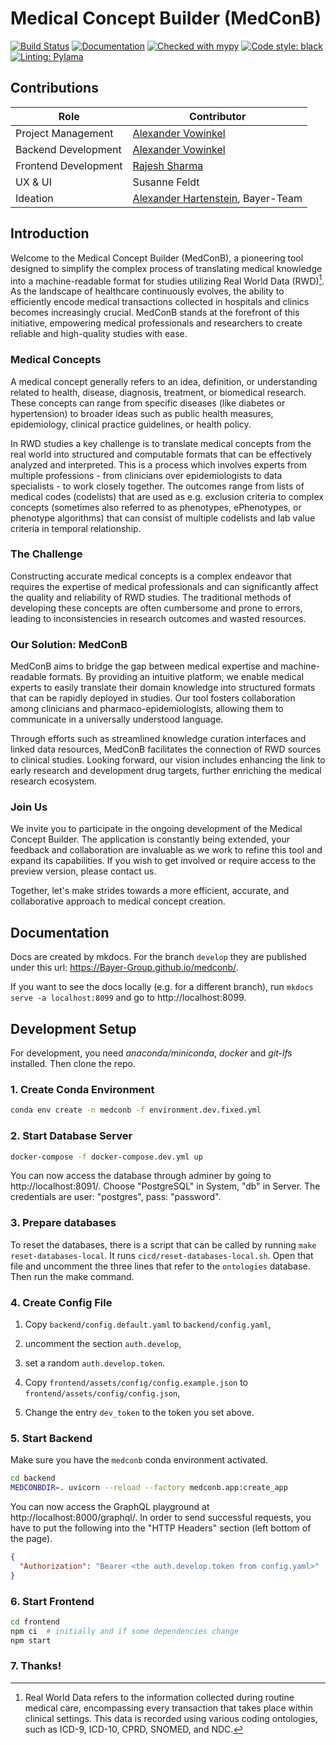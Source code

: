 # Medical Concept Builder (MedConB)

[![Build Status](https://github.com/Bayer-Group/medconb/actions/workflows/docker-build-deploy.yml/badge.svg)](https://github.com/Bayer-Group/medconb/actions/workflows/docker-build-deploy.yml)
[![Documentation](https://img.shields.io/badge/Documentation-526CFE?logo=MaterialForMkDocs&logoColor=white)](https://bayer-group.github.io/medconb/)
[![Checked with mypy](https://www.mypy-lang.org/static/mypy_badge.svg)](https://mypy-lang.org/)
[![Code style: black](https://img.shields.io/badge/code%20style-black-000000.svg)](https://github.com/psf/black)
[![Linting: Pylama](https://img.shields.io/badge/colinting-PyLama-000000.svg)](https://github.com/klen/pylama)

## Contributions

| **Role**                | **Contributor**                                                   |
|-------------------------|-------------------------------------------------------------------|
| Project Management      | [Alexander Vowinkel](https://github.com/kaktus42)                 |
| Backend Development     | [Alexander Vowinkel](https://github.com/kaktus42)                 |
| Frontend Development    | [Rajesh Sharma](https://github.com/broncha)                       |
| UX & UI                 | Susanne Feldt                                                     |
| Ideation                | [Alexander Hartenstein](https://github.com/a-hartens), Bayer-Team |

## Introduction

Welcome to the Medical Concept Builder (MedConB), a pioneering tool designed to simplify the complex process of translating medical knowledge into a machine-readable format for studies utilizing Real World Data (RWD)[^1]. As the landscape of healthcare continuously evolves, the ability to efficiently encode medical transactions collected in hospitals and clinics becomes increasingly crucial. MedConB stands at the forefront of this initiative, empowering medical professionals and researchers to create reliable and high-quality studies with ease.

### Medical Concepts

A medical concept generally refers to an idea, definition, or understanding related to health, disease, diagnosis, treatment, or biomedical research. These concepts can range from specific diseases (like diabetes or hypertension) to broader ideas such as public health measures, epidemiology, clinical practice guidelines, or health policy.

In RWD studies a key challenge is to translate medical concepts from the real world into structured and computable formats that can be effectively analyzed and interpreted. This is a process which involves experts from multiple professions - from clinicians over epidemiologists to data specialists - to work closely together. The outcomes range from lists of medical codes (codelists) that are used as e.g. exclusion criteria to complex concepts (sometimes also referred to as phenotypes, ePhenotypes, or phenotype algorithms) that can consist of multiple codelists and lab value criteria in temporal relationship.

[^1]: Real World Data refers to the information collected during routine medical care, encompassing every transaction that takes place within clinical settings. This data is recorded using various coding ontologies, such as ICD-9, ICD-10, CPRD, SNOMED, and NDC.

### The Challenge

Constructing accurate medical concepts is a complex endeavor that requires the expertise of medical professionals and can significantly affect the quality and reliability of RWD studies. The traditional methods of developing these concepts are often cumbersome and prone to errors, leading to inconsistencies in research outcomes and wasted resources.

### Our Solution: MedConB

MedConB aims to bridge the gap between medical expertise and machine-readable formats. By providing an intuitive platform, we enable medical experts to easily translate their domain knowledge into structured formats that can be rapidly deployed in studies. Our tool fosters collaboration among clinicians and pharmaco-epidemiologists, allowing them to communicate in a universally understood language.

Through efforts such as streamlined knowledge curation interfaces and linked data resources, MedConB facilitates the connection of RWD sources to clinical studies. Looking forward, our vision includes enhancing the link to early research and development drug targets, further enriching the medical research ecosystem.

### Join Us

We invite you to participate in the ongoing development of the Medical Concept Builder. The application is constantly being extended, your feedback and collaboration are invaluable as we work to refine this tool and expand its capabilities. If you wish to get involved or require access to the preview version, please contact us.

Together, let's make strides towards a more efficient, accurate, and collaborative approach to medical concept creation.

## Documentation

Docs are created by mkdocs. For the branch `develop` they are published under this url: https://Bayer-Group.github.io/medconb/.

If you want to see the docs locally (e.g. for a different branch), run `mkdocs serve -a localhost:8099` and go to http://localhost:8099.

## Development Setup

For development, you need _anaconda/miniconda_, _docker_ and _git-lfs_ installed. Then clone the repo.

### 1. Create Conda Environment

```bash
conda env create -n medconb -f environment.dev.fixed.yml
```

### 2. Start Database Server

```bash
docker-compose -f docker-compose.dev.yml up
```

You can now access the database through adminer by going to http://localhost:8091/.
Choose "PostgreSQL" in System, "db" in Server. The credentials are user: "postgres", pass: "password".

### 3. Prepare databases

To reset the databases, there is a script that can be called by running `make reset-databases-local`.
It runs `cicd/reset-databases-local.sh`. Open that file and uncomment the three lines that refer to the `ontologies` database.
Then run the make command.

### 4. Create Config File

1. Copy `backend/config.default.yaml` to `backend/config.yaml`,
2. uncomment the section `auth.develop`,
3. set a random `auth.develop.token`.

4. Copy `frontend/assets/config/config.example.json` to `frontend/assets/config/config.json`,
5. Change the entry `dev_token` to the token you set above.

### 5. Start Backend

Make sure you have the `medconb` conda environment activated.

```bash
cd backend
MEDCONBDIR=. uvicorn --reload --factory medconb.app:create_app
```

You can now access the GraphQL playground at http://localhost:8000/graphql/. In order to send successful requests, you have to put the following into the "HTTP Headers" section (left bottom of the page).

```json
{
  "Authorization": "Bearer <the auth.develop.token from config.yaml>"
}
```

### 6. Start Frontend

```bash
cd frontend
npm ci  # initially and if some dependencies change
npm start
```

### 7. Thanks!
